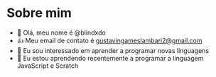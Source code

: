 # Sobre mim
- 👋 Olá, meu nome é @blindxdo
- 👍 Meu email de contato é gustavingameslambari2@gmail.com
- 👀 Eu sou interessado em aprender a programar novas linguagens
- 🌱 Eu estou aprendendo recentemente a programar a linguagem JavaScript e Scratch
